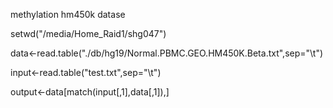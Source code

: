 
methylation hm450k datase

setwd("/media/Home_Raid1/shg047")

data<-read.table("./db/hg19/Normal.PBMC.GEO.HM450K.Beta.txt",sep="\t")

input<-read.table("test.txt",sep="\t")

output<-data[match(input[,1],data[,1]),]



